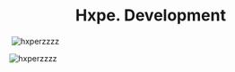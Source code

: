 <h1 align="center">Hxpe. Development</h1>

<p>&nbsp;<img align="center" src="https://github-readme-stats.vercel.app/api?username=hxperzzzz&show_icons=true&locale=en" alt="hxperzzzz" /></p>

<p><img align="center" src="https://github-readme-streak-stats.herokuapp.com/?user=hxperzzzz&" alt="hxperzzzz" /></p>
